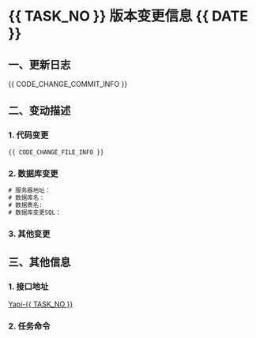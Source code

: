# {{ TASK_NO }} 版本变更信息 {{ DATE }}

## 一、更新日志

<!--简要描述本次修改影响了哪些功能，如新增XX功能，优化XX功能的XX问题等-->

<!--以下信息提取自 Commit Log -->
{{ CODE_CHANGE_COMMIT_INFO }}

<!--more-->
## 二、变动描述

### 1. 代码变更

<!--本次修改影响了哪些代码，由程序自动统计生成-->
```
{{ CODE_CHANGE_FILE_INFO }}
```

### 2. 数据库变更

<!--需要对数据库做那些修改，将SQL写在下方代码区，没有写则无-->
```SQL
# 服务器地址：
# 数据库名：
# 数据表名:
# 数据库变更SQL：

```

### 3. 其他变更

<!-- 配置文件，环境变量，容器平台配置，数据更新依赖等等其他变更请记录在这里-->


## 三、其他信息

### 1. 接口地址

<!--如果接口已上传到yapi,直接填写yapi地址即可-->
[Yapi-{{ TASK_NO }}]()

### 2. 任务命令

<!--请输入本次功能所需脚本的执行命令-->
```shell

```